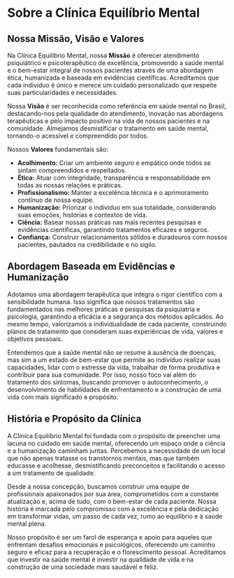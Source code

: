 
# Sobre a Clínica Equilíbrio Mental

## Nossa Missão, Visão e Valores

Na Clínica Equilíbrio Mental, nossa **Missão** é oferecer atendimento psiquiátrico e psicoterapêutico de excelência, promovendo a saúde mental e o bem-estar integral de nossos pacientes através de uma abordagem ética, humanizada e baseada em evidências científicas. Acreditamos que cada indivíduo é único e merece um cuidado personalizado que respeite suas particularidades e necessidades.

Nossa **Visão** é ser reconhecida como referência em saúde mental no Brasil, destacando-nos pela qualidade do atendimento, inovação nas abordagens terapêuticas e pelo impacto positivo na vida de nossos pacientes e na comunidade. Almejamos desmistificar o tratamento em saúde mental, tornando-o acessível e compreendido por todos.

Nossos **Valores** fundamentais são:

*   **Acolhimento:** Criar um ambiente seguro e empático onde todos se sintam compreendidos e respeitados.
*   **Ética:** Atuar com integridade, transparência e responsabilidade em todas as nossas relações e práticas.
*   **Profissionalismo:** Manter a excelência técnica e o aprimoramento contínuo de nossa equipe.
*   **Humanização:** Priorizar o indivíduo em sua totalidade, considerando suas emoções, histórias e contextos de vida.
*   **Ciência:** Basear nossas práticas nas mais recentes pesquisas e evidências científicas, garantindo tratamentos eficazes e seguros.
*   **Confiança:** Construir relacionamentos sólidos e duradouros com nossos pacientes, pautados na credibilidade e no sigilo.

## Abordagem Baseada em Evidências e Humanização

Adotamos uma abordagem terapêutica que integra o rigor científico com a sensibilidade humana. Isso significa que nossos tratamentos são fundamentados nas melhores práticas e pesquisas da psiquiatria e psicologia, garantindo a eficácia e a segurança dos métodos aplicados. Ao mesmo tempo, valorizamos a individualidade de cada paciente, construindo planos de tratamento que consideram suas experiências de vida, valores e objetivos pessoais.

Entendemos que a saúde mental não se resume à ausência de doenças, mas sim a um estado de bem-estar que permite ao indivíduo realizar suas capacidades, lidar com o estresse da vida, trabalhar de forma produtiva e contribuir para sua comunidade. Por isso, nosso foco vai além do tratamento dos sintomas, buscando promover o autoconhecimento, o desenvolvimento de habilidades de enfrentamento e a construção de uma vida com mais significado e propósito.

## História e Propósito da Clínica

A Clínica Equilíbrio Mental foi fundada com o propósito de preencher uma lacuna no cuidado em saúde mental, oferecendo um espaço onde a ciência e a humanização caminham juntas. Percebemos a necessidade de um local que não apenas tratasse os transtornos mentais, mas que também educasse e acolhesse, desmistificando preconceitos e facilitando o acesso a um tratamento de qualidade.

Desde a nossa concepção, buscamos construir uma equipe de profissionais apaixonados por sua área, comprometidos com a constante atualização e, acima de tudo, com o bem-estar de cada paciente. Nossa história é marcada pelo compromisso com a excelência e pela dedicação em transformar vidas, um passo de cada vez, rumo ao equilíbrio e à saúde mental plena.

Nosso propósito é ser um farol de esperança e apoio para aqueles que enfrentam desafios emocionais e psicológicos, oferecendo um caminho seguro e eficaz para a recuperação e o florescimento pessoal. Acreditamos que investir na saúde mental é investir na qualidade de vida e na construção de uma sociedade mais saudável e feliz.

